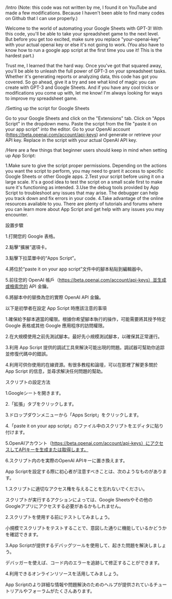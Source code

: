 /Intro
 (Note: this code was not written by me, I found it on YouTube and made a few modifications. 
 Because I haven't been able to find many codes on Github that I can use properly.)
 
Welcome to the world of automating your Google Sheets with GPT-3!
With this code, you'll be able to take your spreadsheet game to the next level.
But before you get too excited, make sure you replace "your-openai-key" with your actual openai key or else it's not going to work.
(You also have to know how to run a google app script at the first time you use it! This is the hardest part.)

Trust me, I learned that the hard way.
Once you've got that squared away, you'll be able to unleash the full power of GPT-3 on your spreadsheet tasks.
Whether it's generating reports or analyzing data, this code has got you covered.
So go ahead, give it a try and see what kind of magic you can create with GPT-3 and Google Sheets.
And if you have any cool tricks or modifications you come up with, let me know!
I'm always looking for ways to improve my spreadsheet game.


/Setting up the script for Google Sheets

Go to your Google Sheets and click on the "Extensions" tab.
Click on "Apps Script" in the dropdown menu.
Paste the script from the file "paste it on your app script" into the editor.
Go to your OpenAI account (https://beta.openai.com/account/api-keys) and generate or retrieve your API key.
Replace <Your-OPENAI-KEY> in the script with your actual OpenAI API key.


/Here are a few things that beginner users should keep in mind when setting up App Script:

1.Make sure to give the script proper permissions. Depending on the actions you want the script to perform, you may need to grant it access to specific Google Sheets or other Google apps.
2.Test your script before using it on a large scale. It's a good idea to test the script on a small scale first to make sure it's functioning as intended.
3.Use the debug tools provided by App Script to troubleshoot any issues that may arise. The debugger can help you track down and fix errors in your code.
4.Take advantage of the online resources available to you. There are plenty of tutorials and forums where you can learn more about App Script and get help with any issues you may encounter.




設置步驟
 
1.打開您的 Google 表格。
 
2.點擊“擴展”選項卡。
 
3.點擊下拉菜單中的“Apps Script”。
 
4.將位於“paste it on your app script”文件中的腳本粘貼到編輯器中。
 
5.前往您的 OpenAI 帳戶（https://beta.openai.com/account/api-keys）並生成或檢索您的 API 金鑰。
 
6.將腳本中的<Your-OPENAI-KEY>替換為您的實際 OpenAI API 金鑰。

 
以下是初學者在設定 App Script 時應該注意的事項

1.確保給予腳本適當的權限。根據你希望腳本執行的操作，可能需要將其授予特定 Google 表格或其他 Google 應用程序的訪問權限。
 
2.在大規模使用之前先測試腳本。最好先小規模測試腳本，以確保其正常運行。
 
3.利用 App Script 提供的調試工具來解決可能出現的問題。調試器可幫助你追踪並修復代碼中的錯誤。
 
4.利用可供你使用的在線資源。有很多教程和論壇，可以在那裡了解更多關於 App Script 的信息，並尋求解決任何問題的幫助。




スクリプトの設定方法
 
1.Googleシートを開きます。
 
2.「拡張」タブをクリックします。
 
3.ドロップダウンメニューから「Apps Script」をクリックします。
 
4.「paste it on your app script」のファイル中のスクリプトをエディタに貼り付けます。
 
5.OpenAIアカウント（https://beta.openai.com/account/api-keys）にアクセスしてAPIキーを生成または取得します。
 
6.スクリプト内の<Your-OPENAI-KEY>を実際のOpenAI APIキーに置き換えます。

 
App Scriptを設定する際に初心者が注意すべきことは、次のようなものがあります。

1.スクリプトに適切なアクセス権を与えることを忘れないでください。
 
  スクリプトが実行するアクションによっては、Google Sheetsやその他のGoogleアプリにアクセスする必要があるかもしれません。
 
2.スクリプトを使用する前にテストしてみましょう。
 
  小規模でスクリプトをテストすることで、意図した通りに機能しているかどうかを確認できます。
 
3.App Scriptが提供するデバッグツールを使用して、起きた問題を解決しましょう。
 
  デバッガーを使えば、コード内のエラーを追跡して修正することができます。
 
4.利用できるオンラインリソースを活用してみましょう。
 
  App Scriptのより詳細な情報や問題解決のためのヘルプが提供されているチュートリアルやフォーラムがたくさんあります。
